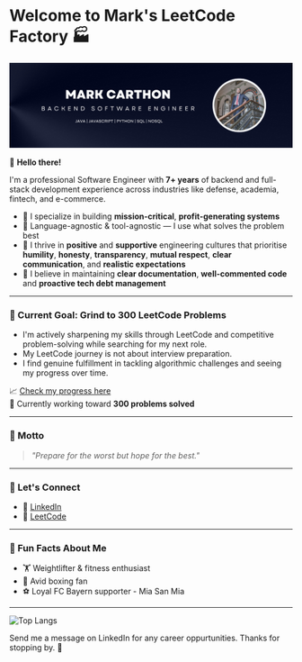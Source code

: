 # Welcome to Mark's LeetCode Factory 🏭

![Banner](https://github.com/mcarthon/mcarthon/blob/main/Lawyers%20LinkedIn%20Cover%20Image%20with%20Portrait.png)

👋 **Hello there!**

I'm a professional Software Engineer with **7+ years** of backend and full-stack development experience across industries like defense, academia, fintech, and e-commerce.

- 🧠 I specialize in building **mission-critical**, **profit-generating systems**
- 🧰 Language-agnostic & tool-agnostic — I use what solves the problem best
- 👥 I thrive in **positive** and **supportive** engineering cultures that prioritise **humility**, **honesty**, **transparency**, **mutual respect**, **clear communication**, and **realistic expectations**
- 🧼 I believe in maintaining **clear documentation**, **well-commented code** and **proactive tech debt management**

---

### 🚧 Current Goal: Grind to 300 LeetCode Problems
- I'm actively sharpening my skills through LeetCode and competitive problem-solving while searching for my next role.
- My LeetCode journey is not about interview preparation.
- I find genuine fulfillment in tackling algorithmic challenges and seeing my progress over time.

📈 [Check my progress here](https://leetcode.com/u/MarkCarthon/)  
🎯 Currently working toward **300 problems solved**

---

### 💬 Motto

> _"Prepare for the worst but hope for the best."_

---

### 🎯 Let's Connect

- 🔗 [LinkedIn](https://www.linkedin.com/in/markcarthon/)
- 🧮 [LeetCode](https://leetcode.com/u/MarkCarthon/)

---
### 🥊 Fun Facts About Me

- 🏋️ Weightlifter & fitness enthusiast  
- 🥊 Avid boxing fan  
- ⚽ Loyal FC Bayern supporter - Mia San Mia

---

![Top Langs](https://github-readme-stats.vercel.app/api/top-langs/?username=mcarthon&layout=compact)

Send me a message on LinkedIn for any career oppurtunities. Thanks for stopping by. 🚀
